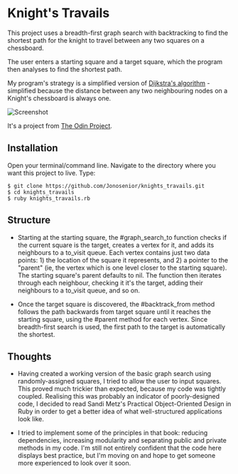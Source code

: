 # Knight's Travails

This project uses a breadth-first graph search with backtracking to find the shortest path for the knight to travel between any two squares on a chessboard.

The user enters a starting square and a target square, which the program then analyses to find the shortest path.

My program's strategy is a simplified version of [Dijkstra's algorithm](https://en.wikipedia.org/wiki/Dijkstra%27s_algorithm) - simplified because the distance between any two neighbouring nodes on a Knight's chessboard is always one.

![Screenshot](https://archive.lib.msu.edu/crcmath/math/math/k/k_674.gif)

It's a project from [The Odin Project](https://www.theodinproject.com/courses/ruby-programming/lessons/data-structures-and-algorithms).

## Installation

Open your terminal/command line. Navigate to the directory where you want this project to live. Type:
```
$ git clone https://github.com/Jonosenior/knights_travails.git
$ cd knights_travails
$ ruby knights_travails.rb
```

## Structure

  * Starting at the starting square, the #graph_search_to function checks if the current square is the target, creates a vertex for it, and adds its neighbours to a to_visit queue. Each vertex contains just two data points: 1) the location of the square it represents, and 2) a pointer to the "parent" (ie, the vertex which is one level closer to the starting square). The starting square's parent defaults to nil. The function then iterates through each neighbour, checking it it's the target, adding their neighbours to a to_visit queue, and so on.

  * Once the target square is discovered, the #backtrack_from method follows the path backwards from target square until it reaches the starting square, using the #parent method for each vertex. Since breadth-first search is used, the first path to the target is automatically the shortest.


## Thoughts

  * Having created a working version of the basic graph search using randomly-assigned squares, I tried to allow the user to input squares. This proved much trickier than expected, because my code was tightly coupled. Realising this was probably an indicator of poorly-designed code, I decided to read Sandi Metz's Practical Object-Oriented Design in Ruby in order to get a better idea of what well-structured applications look like.

  * I tried to implement some of the principles in that book: reducing dependencies, increasing modularity and separating public and private methods in my code. I'm still not entirely confident that the code here displays best practice, but I'm moving on and hope to get someone more experienced to look over it soon. 
